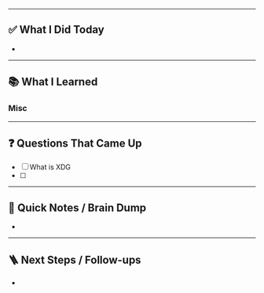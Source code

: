 
---

## ✅ What I Did Today
- 

---

## 📚 What I Learned
### Misc

---

## ❓ Questions That Came Up
- [ ] What is XDG
- [ ] 

---

## 🧠 Quick Notes / Brain Dump
- 

---

## 🪜 Next Steps / Follow-ups
- 